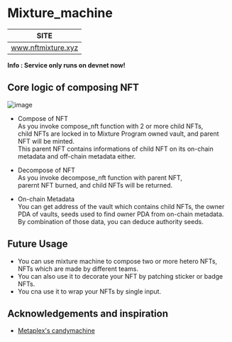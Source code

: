 # Mixture_machine
|SITE|
|:-:|
|www.nftmixture.xyz|

**Info : Service only runs on devnet now!**

## Core logic of composing NFT
![image](https://user-images.githubusercontent.com/96561121/160633714-e8f2b011-d585-4ed5-8c34-8dd2a8468f56.png)



* Compose of NFT   
As you invoke compose_nft function with 2 or more child NFTs,   
child NFTs are locked in to Mixture Program owned vault, and parent NFT will be minted.   
This parent NFT contains informations of child NFT on its on-chain metadata and off-chain metadata either.   
   
* Decompose of NFT   
As you invoke decompose_nft function with parent NFT,   
parernt NFT burned, and child NFTs will be returned.   
   
* On-chain Metadata   
You can get address of the vault which contains child NFTs, the owner PDA of vaults, seeds used to find owner PDA from on-chain metadata.   
By combination of those data, you can deduce authority seeds.   
   
## Future Usage
* You can use mixture machine to compose two or more hetero NFTs, NFTs which are made by different teams.   
* You can also use it to decorate your NFT by patching sticker or badge NFTs.   
* You cna use it to wrap your NFTs by single input.   
   
## Acknowledgements and inspiration
* [Metaplex's candymachine](https://docs.metaplex.com/)
